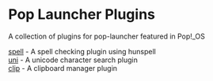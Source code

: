 # Pop Launcher Plugins
A collection of plugins for pop-launcher featured in Pop!_OS

[spell](https://github.com/FarisRedza/pop-launcher-plugin-spell) - A spell checking plugin using hunspell\
[uni](https://github.com/FarisRedza/pop-launcher-plugin-uni) - A unicode character search plugin\
[clip](https://github.com/FarisRedza/pop-launcher-plugin-spell-clip) - A clipboard manager plugin
